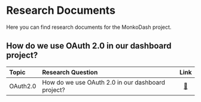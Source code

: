 # Research Documents
Here you can find research documents for the MonkoDash project.

## How do we use OAuth 2.0 in our dashboard project?

|Topic|Research Question|Link|
|:----|:----------------|:--:|
|OAuth2.0|How do we use OAuth 2.0 in our dashboard project?|[🔗](https://docs.google.com/document/d/1FcSPYfOpofL5F_100IwEOF1PCGIBsGaKJo6o_Hl-EMo/edit?usp=sharing)|
